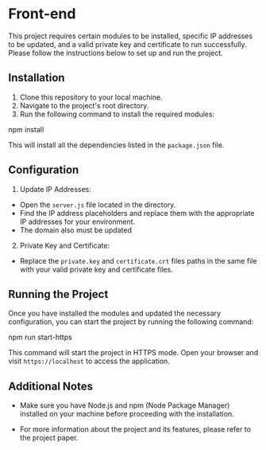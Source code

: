 # Front-end

This project requires certain modules to be installed, specific IP addresses to be updated, and a valid private key and certificate to run successfully. Please follow the instructions below to set up and run the project.

## Installation

1. Clone this repository to your local machine.
2. Navigate to the project's root directory.
3. Run the following command to install the required modules:

npm install

This will install all the dependencies listed in the `package.json` file.

## Configuration

1. Update IP Addresses:
- Open the `server.js` file located in the directory.
- Find the IP address placeholders and replace them with the appropriate IP addresses for your environment.
- The domain also must be updated

2. Private Key and Certificate:
- Replace the `private.key` and `certificate.crt` files paths in the same file with your valid private key and certificate files.

## Running the Project

Once you have installed the modules and updated the necessary configuration, you can start the project by running the following command:

npm run start-https


This command will start the project in HTTPS mode. Open your browser and visit `https://localhost` to access the application.

## Additional Notes

- Make sure you have Node.js and npm (Node Package Manager) installed on your machine before proceeding with the installation.

- For more information about the project and its features, please refer to the project paper.







